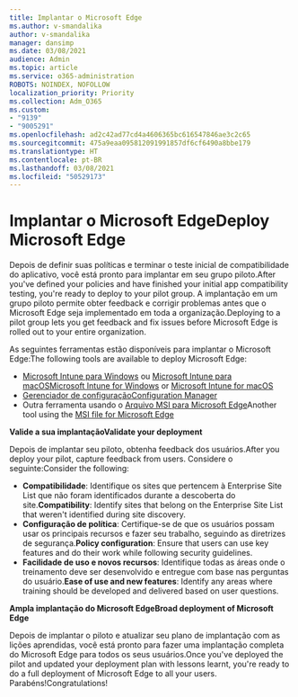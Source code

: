 ```yaml
---
title: Implantar o Microsoft Edge
ms.author: v-smandalika
author: v-smandalika
manager: dansimp
ms.date: 03/08/2021
audience: Admin
ms.topic: article
ms.service: o365-administration
ROBOTS: NOINDEX, NOFOLLOW
localization_priority: Priority
ms.collection: Adm_O365
ms.custom:
- "9139"
- "9005291"
ms.openlocfilehash: ad2c42ad77cd4a4606365bc616547846ae3c2c65
ms.sourcegitcommit: 475a9eaa095812091991857df6cf6490a8bbe179
ms.translationtype: HT
ms.contentlocale: pt-BR
ms.lasthandoff: 03/08/2021
ms.locfileid: "50529173"
---
```

# <a name="deploy-microsoft-edge"></a><span data-ttu-id="67f89-102">Implantar o Microsoft Edge</span><span class="sxs-lookup"><span data-stu-id="67f89-102">Deploy Microsoft Edge</span></span>

<span data-ttu-id="67f89-103">Depois de definir suas políticas e terminar o teste inicial de compatibilidade do aplicativo, você está pronto para implantar em seu grupo piloto.</span><span class="sxs-lookup"><span data-stu-id="67f89-103">After you've defined your policies and have finished your initial app compatibility testing, you're ready to deploy to your pilot group.</span></span> <span data-ttu-id="67f89-104">A implantação em um grupo piloto permite obter feedback e corrigir problemas antes que o Microsoft Edge seja implementado em toda a organização.</span><span class="sxs-lookup"><span data-stu-id="67f89-104">Deploying to a pilot group lets you get feedback and fix issues before Microsoft Edge is rolled out to your entire organization.</span></span>

<span data-ttu-id="67f89-105">As seguintes ferramentas estão disponíveis para implantar o Microsoft Edge:</span><span class="sxs-lookup"><span data-stu-id="67f89-105">The following tools are available to deploy Microsoft Edge:</span></span>

- <span data-ttu-id="67f89-106">[Microsoft Intune para Windows](https://docs.microsoft.com/mem/intune/apps/apps-windows-edge) ou [Microsoft Intune para macOS](https://docs.microsoft.com/mem/intune/apps/apps-edge-macos)</span><span class="sxs-lookup"><span data-stu-id="67f89-106">[Microsoft Intune for Windows](https://docs.microsoft.com/mem/intune/apps/apps-windows-edge) or [Microsoft Intune for macOS](https://docs.microsoft.com/mem/intune/apps/apps-edge-macos)</span></span>
- [<span data-ttu-id="67f89-107">Gerenciador de configuração</span><span class="sxs-lookup"><span data-stu-id="67f89-107">Configuration Manager</span></span>](https://docs.microsoft.com/DeployEdge/deploy-edge-with-configuration-manager)
- <span data-ttu-id="67f89-108">Outra ferramenta usando o [Arquivo MSI para Microsoft Edge](https://www.microsoft.com/edge/business/download)</span><span class="sxs-lookup"><span data-stu-id="67f89-108">Another tool using the [MSI file for Microsoft Edge](https://www.microsoft.com/edge/business/download)</span></span>

<span data-ttu-id="67f89-109">**Valide a sua implantação**</span><span class="sxs-lookup"><span data-stu-id="67f89-109">**Validate your deployment**</span></span>

<span data-ttu-id="67f89-110">Depois de implantar seu piloto, obtenha feedback dos usuários.</span><span class="sxs-lookup"><span data-stu-id="67f89-110">After you deploy your pilot, capture feedback from users.</span></span> <span data-ttu-id="67f89-111">Considere o seguinte:</span><span class="sxs-lookup"><span data-stu-id="67f89-111">Consider the following:</span></span>
- <span data-ttu-id="67f89-112">**Compatibilidade**: Identifique os sites que pertencem à Enterprise Site List que não foram identificados durante a descoberta do site.</span><span class="sxs-lookup"><span data-stu-id="67f89-112">**Compatibility**: Identify sites that belong on the Enterprise Site List that weren't identified during site discovery.</span></span>
- <span data-ttu-id="67f89-113">**Configuração de política**: Certifique-se de que os usuários possam usar os principais recursos e fazer seu trabalho, seguindo as diretrizes de segurança.</span><span class="sxs-lookup"><span data-stu-id="67f89-113">**Policy configuration**: Ensure that users can use key features and do their work while following security guidelines.</span></span>
- <span data-ttu-id="67f89-114">**Facilidade de uso e novos recursos**: Identifique todas as áreas onde o treinamento deve ser desenvolvido e entregue com base nas perguntas do usuário.</span><span class="sxs-lookup"><span data-stu-id="67f89-114">**Ease of use and new features**: Identify any areas where training should be developed and delivered based on user questions.</span></span>

<span data-ttu-id="67f89-115">**Ampla implantação do Microsoft Edge**</span><span class="sxs-lookup"><span data-stu-id="67f89-115">**Broad deployment of Microsoft Edge**</span></span>

<span data-ttu-id="67f89-116">Depois de implantar o piloto e atualizar seu plano de implantação com as lições aprendidas, você está pronto para fazer uma implantação completa do Microsoft Edge para todos os seus usuários.</span><span class="sxs-lookup"><span data-stu-id="67f89-116">Once you've deployed the pilot and updated your deployment plan with lessons learnt, you're ready to do a full deployment of Microsoft Edge to all your users.</span></span> <span data-ttu-id="67f89-117">Parabéns!</span><span class="sxs-lookup"><span data-stu-id="67f89-117">Congratulations!</span></span>

